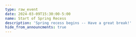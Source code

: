 ```yaml
---
type: raw_event
date: 2024-03-09T15:30:00-5:00
name: Start of Spring Recess
description: 'Spring recess begins -- Have a great break!'
hide_from_announcments: true
---
```

